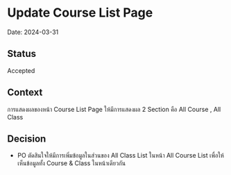 # Update Course List Page

Date: 2024-03-31

## Status

Accepted

## Context

การแสดงผลของหน้า Course List Page ให้มีการแสดงผล 2 Section คือ All Course , All Class

## Decision

- PO ตัดสินใจให้มีการเพิ่มข้อมูลในส่วนของ All Class List ในหน้า All Course List เพื่อให้เห็นข้อมูลทั้ง Course & Class ในหน้าเดียวกัน
